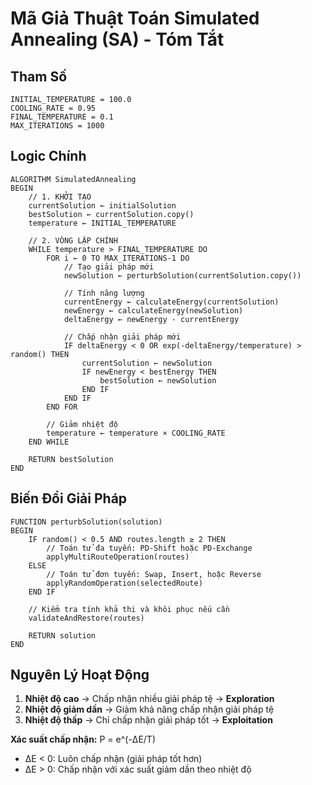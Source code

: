 # Mã Giả Thuật Toán Simulated Annealing (SA) - Tóm Tắt

## Tham Số
```
INITIAL_TEMPERATURE = 100.0
COOLING_RATE = 0.95
FINAL_TEMPERATURE = 0.1
MAX_ITERATIONS = 1000
```

## Logic Chính

```pseudocode
ALGORITHM SimulatedAnnealing
BEGIN
    // 1. KHỞI TẠO
    currentSolution ← initialSolution
    bestSolution ← currentSolution.copy()
    temperature ← INITIAL_TEMPERATURE
    
    // 2. VÒNG LẶP CHÍNH
    WHILE temperature > FINAL_TEMPERATURE DO
        FOR i ← 0 TO MAX_ITERATIONS-1 DO
            // Tạo giải pháp mới
            newSolution ← perturbSolution(currentSolution.copy())
            
            // Tính năng lượng
            currentEnergy ← calculateEnergy(currentSolution)
            newEnergy ← calculateEnergy(newSolution)
            deltaEnergy ← newEnergy - currentEnergy
            
            // Chấp nhận giải pháp mới
            IF deltaEnergy < 0 OR exp(-deltaEnergy/temperature) > random() THEN
                currentSolution ← newSolution
                IF newEnergy < bestEnergy THEN
                    bestSolution ← newSolution
                END IF
            END IF
        END FOR
        
        // Giảm nhiệt độ
        temperature ← temperature × COOLING_RATE
    END WHILE
    
    RETURN bestSolution
END
```

## Biến Đổi Giải Pháp

```pseudocode
FUNCTION perturbSolution(solution)
BEGIN
    IF random() < 0.5 AND routes.length ≥ 2 THEN
        // Toán tử đa tuyến: PD-Shift hoặc PD-Exchange
        applyMultiRouteOperation(routes)
    ELSE
        // Toán tử đơn tuyến: Swap, Insert, hoặc Reverse
        applyRandomOperation(selectedRoute)
    END IF
    
    // Kiểm tra tính khả thi và khôi phục nếu cần
    validateAndRestore(routes)
    
    RETURN solution
END
```

## Nguyên Lý Hoạt Động

1. **Nhiệt độ cao** → Chấp nhận nhiều giải pháp tệ → **Exploration**
2. **Nhiệt độ giảm dần** → Giảm khả năng chấp nhận giải pháp tệ
3. **Nhiệt độ thấp** → Chỉ chấp nhận giải pháp tốt → **Exploitation**

**Xác suất chấp nhận:** P = e^(-ΔE/T)
- ΔE < 0: Luôn chấp nhận (giải pháp tốt hơn)
- ΔE > 0: Chấp nhận với xác suất giảm dần theo nhiệt độ

